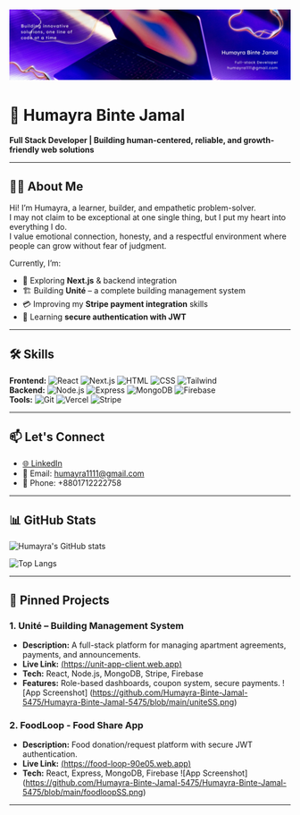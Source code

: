 # ![Banner](https://github.com/Humayra-Binte-Jamal-5475/Humayra-Binte-Jamal-5475/blob/main/banner.jpg)
# 🌸 Humayra Binte Jamal  
**Full Stack Developer | Building human-centered, reliable, and growth-friendly web solutions**

---

## 👩‍💻 About Me
Hi! I’m Humayra, a learner, builder, and empathetic problem-solver.  
I may not claim to be exceptional at one single thing, but I put my heart into everything I do.  
I value emotional connection, honesty, and a respectful environment where people can grow without fear of judgment.  

Currently, I’m:
- 🌱 Exploring **Next.js** & backend integration
- 🏗 Building **Unité** – a complete building management system
- 💳 Improving my **Stripe payment integration** skills
- 🔐 Learning **secure authentication with JWT**

---

## 🛠 Skills
**Frontend:** ![React](https://skillicons.dev/icons?i=react) ![Next.js](https://skillicons.dev/icons?i=nextjs) ![HTML](https://skillicons.dev/icons?i=html) ![CSS](https://skillicons.dev/icons?i=css) ![Tailwind](https://skillicons.dev/icons?i=tailwind)  
**Backend:** ![Node.js](https://skillicons.dev/icons?i=nodejs) ![Express](https://skillicons.dev/icons?i=express) ![MongoDB](https://skillicons.dev/icons?i=mongodb) ![Firebase](https://skillicons.dev/icons?i=firebase)  
**Tools:** ![Git](https://skillicons.dev/icons?i=git) ![Vercel](https://skillicons.dev/icons?i=vercel) ![Stripe](https://skillicons.dev/icons?i=stripe)  

---

## 📫 Let's Connect
- <a href="https://www.linkedin.com/in/humayra-binte-jamal-11a921295/" target="_blank">🌐 LinkedIn</a>
- 📧 Email: [humayra1111@gmail.com](mailto:humayra1111@gmail.com)
- 📱 Phone: +8801712222758

---

## 📊 GitHub Stats
![Humayra's GitHub stats](https://github-readme-stats.vercel.app/api?username=Humayra-Binte-Jamal-5475&show_icons=true&theme=tokyonight)  

![Top Langs](https://github-readme-stats.vercel.app/api/top-langs/?username=Humayra-Binte-Jamal-5475&layout=compact&theme=tokyonight)

---

## 📌 Pinned Projects
### 1. **Unité – Building Management System**
- **Description:** A full-stack platform for managing apartment agreements, payments, and announcements.
- **Live Link:** [(https://unit-app-client.web.app)](#)
- **Tech:** React, Node.js, MongoDB, Stripe, Firebase
- **Features:** Role-based dashboards, coupon system, secure payments.
 ![App Screenshot] (https://github.com/Humayra-Binte-Jamal-5475/Humayra-Binte-Jamal-5475/blob/main/uniteSS.png)
### 2. **FoodLoop - Food Share App**
- **Description:** Food donation/request platform with secure JWT authentication.
- **Live Link:** [(https://food-loop-90e05.web.app)](#)
- **Tech:** React, Express, MongoDB, Firebase
  ![App Screenshot] (https://github.com/Humayra-Binte-Jamal-5475/Humayra-Binte-Jamal-5475/blob/main/foodloopSS.png)


---

